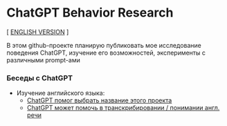 # ChatGPT Behavior Research

[ [ENGLISH VERSION](https://github.com/AlexKalinin/chatgpt-behavior-research) ]

В этом github-проекте планирую публиковать мое исследование поведения ChatGPT, изучение его возможностей, эксперименты с различными prompt-ами



### Беседы с ChatGPT

* Изучение английского языка:
  * [ChatGPT помог выбрать название этого проекта](https://github.com/AlexKalinin/chatgpt-behavior-research-ru/issues/1)
  * [ChatGPT может помочь в транскрибировании / понимании англ. речи](https://github.com/AlexKalinin/chatgpt-behavior-research-ru/issues/2)
